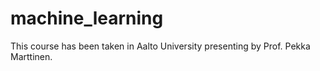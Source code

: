 # machine_learning
This course has been taken in Aalto University presenting by Prof. Pekka Marttinen.
